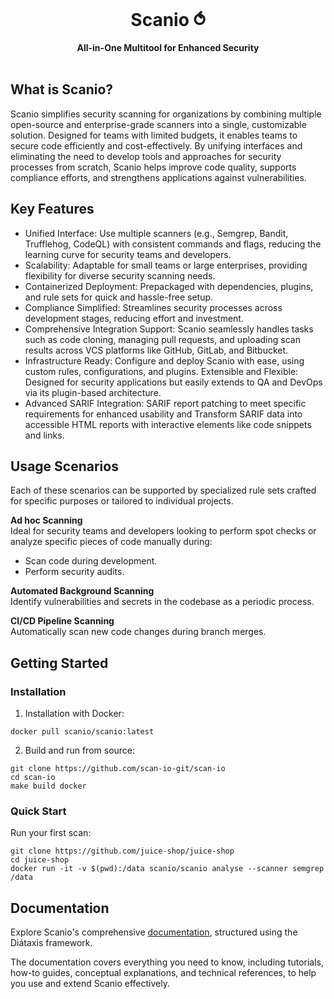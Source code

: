 <div align="center">
  <br>
  <h1>Scanio ⥀</h1>
  <strong>All-in-One Multitool for Enhanced Security</strong>
</div>
<br>

## What is Scanio?

Scanio simplifies security scanning for organizations by combining multiple open-source and enterprise-grade scanners into a single, customizable solution. Designed for teams with limited budgets, it enables teams to secure code efficiently and cost-effectively. By unifying interfaces and eliminating the need to develop tools and approaches for security processes from scratch, Scanio helps improve code quality, supports compliance efforts, and strengthens applications against vulnerabilities.

## Key Features
- Unified Interface: Use multiple scanners (e.g., Semgrep, Bandit, Trufflehog, CodeQL) with consistent commands and flags, reducing the learning curve for security teams and developers.
- Scalability: Adaptable for small teams or large enterprises, providing flexibility for diverse security scanning needs.
- Containerized Deployment: Prepackaged with dependencies, plugins, and rule sets for quick and hassle-free setup.
- Compliance Simplified: Streamlines security processes across development stages, reducing effort and investment.
- Comprehensive Integration Support: Scanio seamlessly handles tasks such as code cloning, managing pull requests, and uploading scan results across VCS platforms like GitHub, GitLab, and Bitbucket.
- Infrastructure Ready: Configure and deploy Scanio with ease, using custom rules, configurations, and plugins.
Extensible and Flexible: Designed for security applications but easily extends to QA and DevOps via its plugin-based architecture.
- Advanced SARIF Integration: SARIF report patching to meet specific requirements for enhanced usability and Transform SARIF data into accessible HTML reports with interactive elements like code snippets and links.

## Usage Scenarios
Each of these scenarios can be supported by specialized rule sets crafted for specific purposes or tailored to individual projects.

**Ad hoc Scanning**<br>
Ideal for security teams and developers looking to perform spot checks or analyze specific pieces of code manually during:
- Scan code during development.
- Perform security audits.

**Automated Background Scanning**<br>
Identify vulnerabilities and secrets in the codebase as a periodic process.

**CI/CD Pipeline Scanning**<br>
Automatically scan new code changes during branch merges.

## Getting Started
### Installation
1) Installation with Docker:
```
docker pull scanio/scanio:latest
```

2) Build and run from source:
```
git clone https://github.com/scan-io-git/scan-io
cd scan-io
make build docker
```

### Quick Start
Run your first scan:
```
git clone https://github.com/juice-shop/juice-shop
cd juice-shop
docker run -it -v $(pwd):/data scanio/scanio analyse --scanner semgrep /data
```

## Documentation
Explore Scanio's comprehensive [documentation](/docs/readme.md), structured using the Diátaxis framework.  

The documentation covers everything you need to know, including tutorials, how-to guides, conceptual explanations, and technical references, to help you use and extend Scanio effectively.